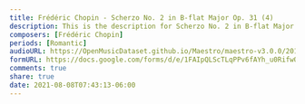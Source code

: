 ```yaml
---
title: Frédéric Chopin - Scherzo No. 2 in B-flat Major Op. 31 (4)
description: This is the description for Scherzo No. 2 in B-flat Major Op. 31 by Frédéric Chopin
composers: [Frédéric Chopin]
periods: [Romantic]
audioURL: https://OpenMusicDataset.github.io/Maestro/maestro-v3.0.0/2017/MIDI-Unprocessed_057_PIANO057_MID--AUDIO-split_07-07-17_Piano-e_1-07_wav--5.midi
formURL: https://docs.google.com/forms/d/e/1FAIpQLScTLqPPv6fAYh_u0RifwQHfpntKYE_lrC74fBxszIGOHbXTaA/viewform
comments: true
share: true
date: 2021-08-08T07:43:13-06:00
---
```

